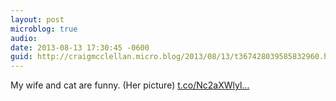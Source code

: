 ```yaml
---
layout: post
microblog: true
audio: 
date: 2013-08-13 17:30:45 -0600
guid: http://craigmcclellan.micro.blog/2013/08/13/t367428039585832960.html
---
```

My wife and cat are funny. (Her picture) [t.co/Nc2aXWlyl...](http://t.co/Nc2aXWlylF)
